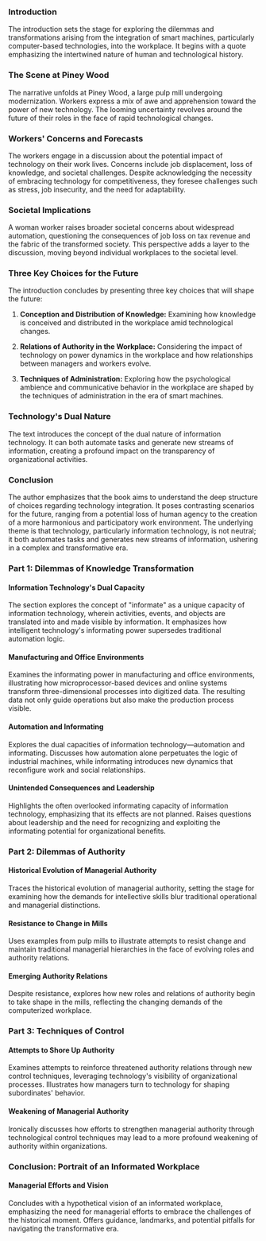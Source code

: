 ### Introduction

The introduction sets the stage for exploring the dilemmas and transformations arising from the integration of smart machines, particularly computer-based technologies, into the workplace. It begins with a quote emphasizing the intertwined nature of human and technological history.

### The Scene at Piney Wood

The narrative unfolds at Piney Wood, a large pulp mill undergoing modernization. Workers express a mix of awe and apprehension toward the power of new technology. The looming uncertainty revolves around the future of their roles in the face of rapid technological changes.

### Workers' Concerns and Forecasts

The workers engage in a discussion about the potential impact of technology on their work lives. Concerns include job displacement, loss of knowledge, and societal challenges. Despite acknowledging the necessity of embracing technology for competitiveness, they foresee challenges such as stress, job insecurity, and the need for adaptability.

### Societal Implications

A woman worker raises broader societal concerns about widespread automation, questioning the consequences of job loss on tax revenue and the fabric of the transformed society. This perspective adds a layer to the discussion, moving beyond individual workplaces to the societal level.

### Three Key Choices for the Future

The introduction concludes by presenting three key choices that will shape the future:

1. **Conception and Distribution of Knowledge:** Examining how knowledge is conceived and distributed in the workplace amid technological changes.
   
2. **Relations of Authority in the Workplace:** Considering the impact of technology on power dynamics in the workplace and how relationships between managers and workers evolve.

3. **Techniques of Administration:** Exploring how the psychological ambience and communicative behavior in the workplace are shaped by the techniques of administration in the era of smart machines.

### Technology's Dual Nature

The text introduces the concept of the dual nature of information technology. It can both automate tasks and generate new streams of information, creating a profound impact on the transparency of organizational activities.

### Conclusion

The author emphasizes that the book aims to understand the deep structure of choices regarding technology integration. It poses contrasting scenarios for the future, ranging from a potential loss of human agency to the creation of a more harmonious and participatory work environment. The underlying theme is that technology, particularly information technology, is not neutral; it both automates tasks and generates new streams of information, ushering in a complex and transformative era.

### Part 1: Dilemmas of Knowledge Transformation

#### Information Technology's Dual Capacity
The section explores the concept of "informate" as a unique capacity of information technology, wherein activities, events, and objects are translated into and made visible by information. It emphasizes how intelligent technology's informating power supersedes traditional automation logic.

#### Manufacturing and Office Environments
Examines the informating power in manufacturing and office environments, illustrating how microprocessor-based devices and online systems transform three-dimensional processes into digitized data. The resulting data not only guide operations but also make the production process visible.

#### Automation and Informating
Explores the dual capacities of information technology—automation and informating. Discusses how automation alone perpetuates the logic of industrial machines, while informating introduces new dynamics that reconfigure work and social relationships.

#### Unintended Consequences and Leadership
Highlights the often overlooked informating capacity of information technology, emphasizing that its effects are not planned. Raises questions about leadership and the need for recognizing and exploiting the informating potential for organizational benefits.

### Part 2: Dilemmas of Authority

#### Historical Evolution of Managerial Authority
Traces the historical evolution of managerial authority, setting the stage for examining how the demands for intellective skills blur traditional operational and managerial distinctions.

#### Resistance to Change in Mills
Uses examples from pulp mills to illustrate attempts to resist change and maintain traditional managerial hierarchies in the face of evolving roles and authority relations.

#### Emerging Authority Relations
Despite resistance, explores how new roles and relations of authority begin to take shape in the mills, reflecting the changing demands of the computerized workplace.

### Part 3: Techniques of Control

#### Attempts to Shore Up Authority
Examines attempts to reinforce threatened authority relations through new control techniques, leveraging technology's visibility of organizational processes. Illustrates how managers turn to technology for shaping subordinates' behavior.

#### Weakening of Managerial Authority
Ironically discusses how efforts to strengthen managerial authority through technological control techniques may lead to a more profound weakening of authority within organizations.

### Conclusion: Portrait of an Informated Workplace

#### Managerial Efforts and Vision
Concludes with a hypothetical vision of an informated workplace, emphasizing the need for managerial efforts to embrace the challenges of the historical moment. Offers guidance, landmarks, and potential pitfalls for navigating the transformative era.

